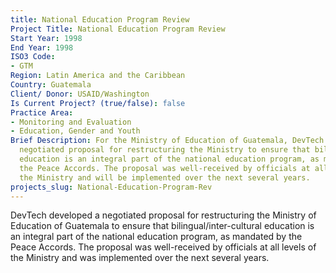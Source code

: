 ```yaml
---
title: National Education Program Review
Project Title: National Education Program Review
Start Year: 1998
End Year: 1998
ISO3 Code:
- GTM
Region: Latin America and the Caribbean
Country: Guatemala
Client/ Donor: USAID/Washington
Is Current Project? (true/false): false
Practice Area:
- Monitoring and Evaluation
- Education, Gender and Youth
Brief Description: For the Ministry of Education of Guatemala, DevTech developed a
  negotiated proposal for restructuring the Ministry to ensure that bilingual/inter-cultural
  education is an integral part of the national education program, as mandated by
  the Peace Accords. The proposal was well-received by officials at all levels of
  the Ministry and will be implemented over the next several years.
projects_slug: National-Education-Program-Rev
---
```


DevTech developed a negotiated proposal for restructuring the Ministry of Education of Guatemala to ensure that bilingual/inter-cultural education is an integral part of the national education program, as mandated by the Peace Accords. The proposal was well-received by officials at all levels of the Ministry and was implemented over the next several years.